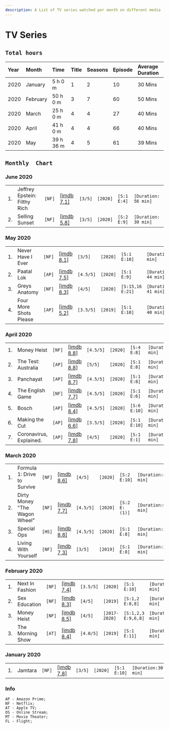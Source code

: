 ```yaml
---
description: A List of TV series watched per month on different media
---
```


# TV Series


## `Total hours`

| Year | Month | Time | Title | Seasons | Episode | Average Duration |
| :--- | :--- | :--- | :--- | :--- | :--- | :--- |
| 2020 | January | 5 h 0 m | 1 | 2 | 10 | 30 Mins |
| 2020 | February | 50 h 0 m | 3 | 7 | 60 | 50 Mins |
| 2020 | March | 25 h 0 m | 4 | 4 | 27 | 40 Mins |
| 2020 | April | 41 h 0 m | 4 | 4 | 66 | 40 Mins |
| 2020 | May | 39 h 36 m | 4 | 5 | 61 | 39 Mins |


## `Monthly  Chart`

### June 2020
|  |  |  |  |  |  |  |  |
| :--- | :--- | :--- | :--- | :--- | :--- | :--- | :--- |
| 1. | Jeffrey Epstein: Filthy Rich | `[NF]` | [\[imdb 7.1\]](https://www.imdb.com/title/tt12312250/) | `[3/5]` | `[2020]` | `[S:1 E:4]` | `[Duration: 56 min]` |
| 2. | Selling Sunset | `[NF]` | [\[imdb 5.8\]](https://www.imdb.com/title/tt9817298/) | `[3/5]` | `[2020]` | `[S:2 E:9]` | `[Duration: 30 min]` |

### May 2020
|  |  |  |  |  |  |  |  |
| :--- | :--- | :--- | :--- | :--- | :--- | :--- | :--- |
| 1. | Never Have I Ever | `[NF]` | [\[imdb 8.1\]](https://www.imdb.com/title/tt10062292/) | `[3/5]` | `[2020]` | `[S:1 E:10]` | `[Duration:30 min]` |
| 2. | Paatal Lok | `[AP]` | [\[imdb 7.5\]](https://www.imdb.com/title/tt9680440/) | `[4.5/5]` | `[2020]` | `[S:1 E:9]` | `[Duration: 44 min]` |
| 3. | Greys Anatomy | `[NF]` | [\[imdb 8.3\]](https://www.imdb.com/title/tt12019988/) | `[4/5]` | `[2020]` | `[S:15,16 E:21]` | `[Duration: 41 min]` |
| 4. | Four More Shots Please | `[AP]` | [\[imdb 5.2\]](https://www.imdb.com/title/tt8242548/) | `[3.5/5]` | `[2019]` | `[S:1 E:10]` | `[Duration: 40 min]` |

### April 2020
|  |  |  |  |  |  |  |  |
| :--- | :--- | :--- | :--- | :--- | :--- | :--- | :--- |
| 1. | Money Heist | `[NF]` | [\[imdb 8.8\]](https://www.imdb.com/title/tt8289930/) | `[4.5/5]` | `[2020]` | `[S:4 E:8]` | `[Duration:40 min]` |
| 2. | The Test: Australia | `[AP]` | [\[imdb 8.8\]](https://www.imdb.com/title/tt11347692/) | `[5/5]` | `[2020]` | `[S:1 E:8]` | `[Duration:50 min]` |
| 3. | Panchayat | `[AP]` | [\[imdb 8.7\]](https://www.imdb.com/title/tt12004706/) | `[4.5/5]` | `[2020]` | `[S:1 E:8]` | `[Duration:35 min]` |
| 4. | The English Game | `[NF]` | [\[imdb 7.7\]](https://www.imdb.com/title/tt8403664/) | `[4.5/5]` | `[2020]` | `[S:1 E:6]` | `[Duration:50 min]` |
| 5. | Bosch | `[AP]` | [\[imdb 8.4\]](https://www.imdb.com/title/tt3502248/) | `[4.5/5]` | `[2020]` | `[S:6 E:10]` | `[Duration:51 min]` |
| 6. | Making the Cut | `[AP]` | [\[imdb 6.6\]](https://www.imdb.com/title/tt8962394/ ) | `[3.5/5]` | `[2020]` | `[S:1 E:10]` | `[Duration:60 min]` |
| 7. | Coronavirus, Explained. | `[AP]` | [\[imdb 7.8\]](https://www.imdb.com/title/tt12189310/) | `[4/5]` | `[2020]` | `[S:1 E:1]` | `[Duration:50 min]` |

### March 2020
|  |  |  |  |  |  |  |  |
| :--- | :--- | :--- | :--- | :--- | :--- | :--- | :--- |
| 1. | Formula 1: Drive to Survive| `[NF]` | [\[imdb 8.6\]](https://www.imdb.com/title/tt8289930/) | `[4/5]` | `[2020]` | `[S:2 E:10]` | `[Duration:40 min]` |
| 2. | Dirty Money "The Wagon Wheel"| `[NF]` | [\[imdb 7.7\]](https://www.imdb.com/title/tt11688740/?ref_=ttep_ep1) | `[4.5/5]` | `[2020]` | `[S:2 E:(1)]` | `[Duration:60 min]` |
| 3. | Special Ops | `[HS]` | [\[imdb 8.8\]](https://www.imdb.com/title/tt11854694/) | `[4.5/5]` | `[2020]` | `[S:1 E:8]` | `[Duration:50 min]` |
| 4. | Living With Yourself | `[NF]` | [\[imdb 7,3\]](https://www.imdb.com/title/tt8880894/) | `[3/5]` | `[2019]` | `[S:1 E:8]` | `[Duration:26 min]` |

### February 2020

|  |  |  |  |  |  |  |  |
| :--- | :--- | :--- | :--- | :--- | :--- | :--- | :--- |
| 1. | Next In Fashion | `[NF]` | [\[imdb 7.4\]](https://www.imdb.com/title/tt10394770/) | `[3.5/5]` | `[2020]` | `[S:1 E:10]` | `[Duration:50 min]` |
| 2. | Sex Education | `[NF]` | [\[imdb 8.3\]](https://www.imdb.com/title/tt7767422/) | `[4/5]` | `[2019]` | `[S:1,2 E:8,8]` | `[Duration:50 min]` |
| 3. | Money Heist | `[NF]` | [\[imdb 8.5\]](https://www.imdb.com/title/tt6468322/) | `[4/5]` | `[2017-2020]` | `[S:1,2,3 E:9,6,8]` | `[Duration:50 min]` |
| 3. | The Morning Show | `[AT]` | [\[imdb 8.4\]](https://www.imdb.com/title/tt7203552/) | `[4.0/5]` | `[2019]` | `[S:1 E:11]` | `[Duration:65 min]` |

### January 2020

|  |  |  |  |  |  |  |  |
| :--- | :--- | :--- | :--- | :--- | :--- | :--- | :--- |
| 1. | Jamtara | `[NF]` | [\[imdb 7.8\]](https://www.imdb.com/title/tt11150912/) | `[3/5]` | `[2020]` | `[S:1 E:10]` | `[Duration:30 min]` |

### Info
```text
AP - Amazon Prime;
NF - Netflix;
AT - Apple TV;
OS - Online Stream;
MT - Movie Theater;
FL - Flight;
```